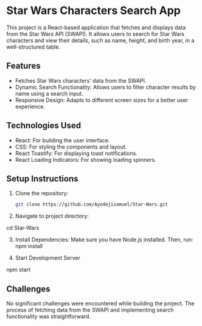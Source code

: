  #  Star Wars Characters Search App

This project is a React-based application that fetches and displays data from the Star Wars API (SWAPI). It allows users to search for Star Wars characters and view their details, such as name, height, and birth year, in a well-structured table.

## Features
- Fetches Star Wars characters' data from the SWAPI.
- Dynamic Search Functionality: Allows users to filter character results by name using a search input.
- Responsive Design: Adapts to different screen sizes for a better user experience.

## Technologies Used
- React: For building the user interface.
- CSS: For styling the components and layout.
- React Toastify: For displaying toast notifications.
- React Loading Indicators: For showing loading spinners.
 

## Setup Instructions
1. Clone the repository:
   ```bash
   git clone https://github.com/Ayodejisamuel/Star-Wars.git

2. Navigate to project directory:

  cd Star-Wars

3.  Install Dependencies: Make sure you have Node.js installed. Then, run:
      npm install

4. Start Development Server 

npm start



## Challenges 
No significant challenges were encountered while building the project. The process of fetching data from the SWAPI and implementing search functionality was straightforward.